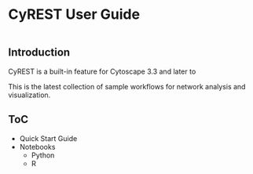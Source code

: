 # CyREST User Guide

![]()

## Introduction
CyREST is a built-in feature for Cytoscape 3.3 and later to

This is the latest collection of sample workflows for network analysis and visualization.

## ToC

* Quick Start Guide
* Notebooks
    * Python
    * R
